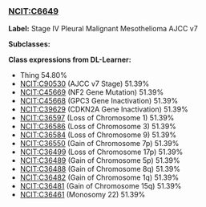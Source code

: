 
### [NCIT:C6649](http://purl.obolibrary.org/obo/NCIT_C6649)
**Label:** Stage IV Pleural Malignant Mesothelioma AJCC v7

**Subclasses:** 

**Class expressions from DL-Learner:**

- Thing 54.80%
- [NCIT:C90530](http://purl.obolibrary.org/obo/NCIT_C90530) (AJCC v7 Stage) 51.39%
- [NCIT:C45669](http://purl.obolibrary.org/obo/NCIT_C45669) (NF2 Gene Mutation) 51.39%
- [NCIT:C45668](http://purl.obolibrary.org/obo/NCIT_C45668) (GPC3 Gene Inactivation) 51.39%
- [NCIT:C39629](http://purl.obolibrary.org/obo/NCIT_C39629) (CDKN2A Gene Inactivation) 51.39%
- [NCIT:C36597](http://purl.obolibrary.org/obo/NCIT_C36597) (Loss of Chromosome 1) 51.39%
- [NCIT:C36586](http://purl.obolibrary.org/obo/NCIT_C36586) (Loss of Chromosome 3) 51.39%
- [NCIT:C36584](http://purl.obolibrary.org/obo/NCIT_C36584) (Loss of Chromosome 9) 51.39%
- [NCIT:C36550](http://purl.obolibrary.org/obo/NCIT_C36550) (Gain of Chromosome 7p) 51.39%
- [NCIT:C36499](http://purl.obolibrary.org/obo/NCIT_C36499) (Loss of Chromosome 17p) 51.39%
- [NCIT:C36489](http://purl.obolibrary.org/obo/NCIT_C36489) (Gain of Chromosome 5p) 51.39%
- [NCIT:C36488](http://purl.obolibrary.org/obo/NCIT_C36488) (Gain of Chromosome 8q) 51.39%
- [NCIT:C36482](http://purl.obolibrary.org/obo/NCIT_C36482) (Gain of Chromosome 1q) 51.39%
- [NCIT:C36481](http://purl.obolibrary.org/obo/NCIT_C36481) (Gain of Chromosome 15q) 51.39%
- [NCIT:C36461](http://purl.obolibrary.org/obo/NCIT_C36461) (Monosomy 22) 51.39%


